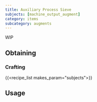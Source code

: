 ```yaml
---
title: Auxiliary Process Sieve
subjects: [machine_output_augment]
category: items
subcategory: augments
---
```


WIP

Obtaining
---------

### Crafting
{{<recipe_list makes_param="subjects">}}

Usage
-----
